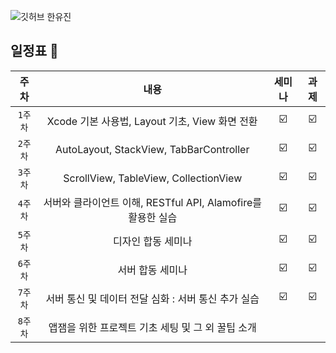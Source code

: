 ![깃허브 한유진](https://user-images.githubusercontent.com/61109660/160550835-a97360e1-f3e8-43f0-868f-eab06da082d7.png)

## 일정표 📢

| 주차 | 내용 | 세미나 | 과제 |
|:----:|:-----:|:----:|:----:|
| `1주차` | Xcode 기본 사용법, Layout 기초, View 화면 전환 | ☑️ | ☑️ |
| `2주차` | AutoLayout, StackView, TabBarController | ☑️ | ☑️ |
| `3주차` | ScrollView, TableView, CollectionView | ☑️ | ☑️ |
| `4주차` | 서버와 클라이언트 이해, RESTful API, Alamofire를 활용한 실습 | ☑️ | ☑️ |
| `5주차` | 디자인 합동 세미나 | ☑️ | ☑️ |
| `6주차` | 서버 합동 세미나 | ☑️ | ☑️ |
| `7주차` | 서버 통신 및 데이터 전달 심화 : 서버 통신 추가 실습 | ☑️ | ☑️ |
| `8주차` | 앱잼을 위한 프로젝트 기초 세팅 및 그 외 꿀팁 소개 |  | |
